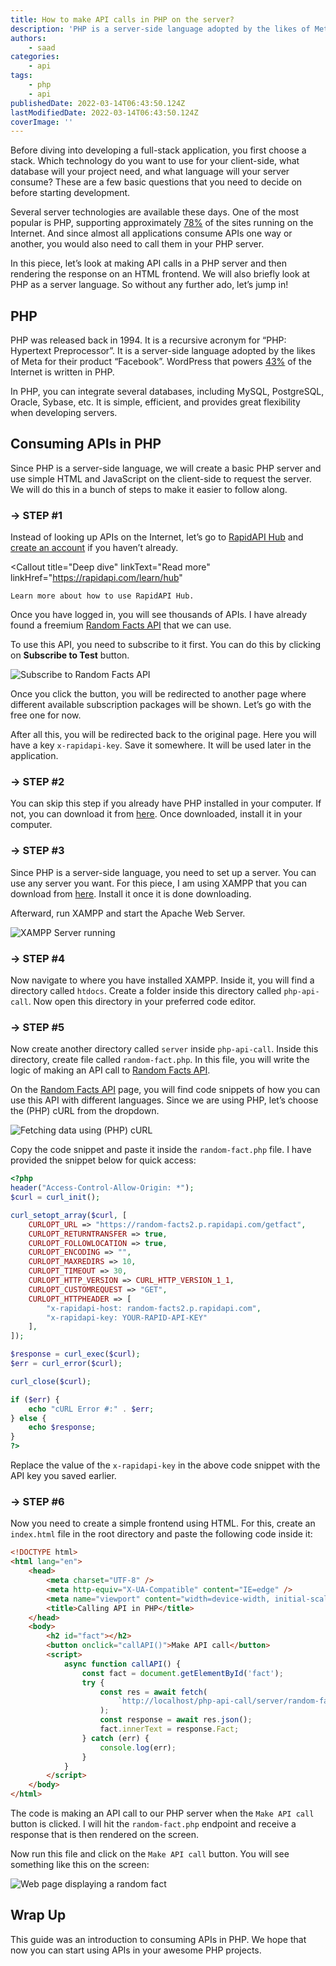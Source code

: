 ```yaml
---
title: How to make API calls in PHP on the server?
description: 'PHP is a server-side language adopted by the likes of Meta for their product “Facebook”. In this piece, we will look at how you can make API calls using PHP on server.'
authors:
    - saad
categories:
    - api
tags:
    - php
    - api
publishedDate: 2022-03-14T06:43:50.124Z
lastModifiedDate: 2022-03-14T06:43:50.124Z
coverImage: ''
---
```


<Lead>

Before diving into developing a full-stack application, you first choose a stack. Which technology do you want to use for your client-side, what database will your project need, and what language will your server consume? These are a few basic questions that you need to decide on before starting development.

</Lead>

Several server technologies are available these days. One of the most popular is PHP, supporting approximately [78%](https://kinsta.com/blog/is-php-dead/#:~:text=According%20to%20W3Techs'%20data%2C%20PHP,using%20PHP%20in%20some%20way.) of the sites running on the Internet. And since almost all applications consume APIs one way or another, you would also need to call them in your PHP server.

In this piece, let’s look at making API calls in a PHP server and then rendering the response on an HTML frontend. We will also briefly look at PHP as a server language. So without any further ado, let’s jump in!

## PHP

PHP was released back in 1994. It is a recursive acronym for “PHP: Hypertext Preprocessor”. It is a server-side language adopted by the likes of Meta for their product “Facebook”. WordPress that powers [43%](https://kinsta.com/wordpress-market-share/) of the Internet is written in PHP.

In PHP, you can integrate several databases, including MySQL, PostgreSQL, Oracle, Sybase, etc. It is simple, efficient, and provides great flexibility when developing servers.

## Consuming APIs in PHP

Since PHP is a server-side language, we will create a basic PHP server and use simple HTML and JavaScript on the client-side to request the server. We will do this in a bunch of steps to make it easier to follow along.

### → STEP #1

Instead of looking up APIs on the Internet, let’s go to [RapidAPI Hub](https://RapidAPI.com/hub?utm_source=RapidAPI.com/guides&utm_medium=DevRel&utm_campaign=DevRel) and [create an account](https://RapidAPI.com/auth/sign-up?referral=/hub?utm_source=RapidAPI.com/guides&utm_medium=DevRel&utm_campaign=DevRel) if you haven’t already.

<Callout
	title="Deep dive"
	linkText="Read more"
	linkHref="https://rapidapi.com/learn/hub"
>
	Learn more about how to use RapidAPI Hub.
</Callout>

Once you have logged in, you will see thousands of APIs. I have already found a freemium [Random Facts API](https://RapidAPI.com/APILAB/api/random-facts2/?utm_source=RapidAPI.com/guides&utm_medium=DevRel&utm_campaign=DevRel) that we can use.

To use this API, you need to subscribe to it first. You can do this by clicking on **Subscribe to Test** button.

![Subscribe to Random Facts API](https://raw.githubusercontent.com/RapidAPI/DevRel-Stack-Data/9a5df4ccbcbedabedd630cb84c1e7b9a91b9e213/guides/posts/build-random-facts-app/images/subscribe.png)

Once you click the button, you will be redirected to another page where different available subscription packages will be shown. Let’s go with the free one for now.

After all this, you will be redirected back to the original page. Here you will have a key `x-rapidapi-key`. Save it somewhere. It will be used later in the application.

### → STEP #2

You can skip this step if you already have PHP installed in your computer. If not, you can download it from [here](https://www.php.net/downloads.php). Once downloaded, install it in your computer.

### → STEP #3

Since PHP is a server-side language, you need to set up a server. You can use any server you want. For this piece, I am using XAMPP that you can download from [here](https://www.apachefriends.org/download.html). Install it once it is done downloading.

Afterward, run XAMPP and start the Apache Web Server.

![XAMPP Server running](https://raw.githubusercontent.com/RapidAPI/DevRel-Stack-Data/073701df2994e695675c66483e028eb733b2b35b/guides/posts/make-api-call-php/images/xampp-running.png)

### → STEP #4

Now navigate to where you have installed XAMPP. Inside it, you will find a directory called `htdocs`. Create a folder inside this directory called `php-api-call`. Now open this directory in your preferred code editor.

### → STEP #5

Now create another directory called `server` inside `php-api-call`. Inside this directory, create file called `random-fact.php`. In this file, you will write the logic of making an API call to [Random Facts API](https://RapidAPI.com/APILAB/api/random-facts2/?utm_source=RapidAPI.com/guides&utm_medium=DevRel&utm_campaign=DevRel).

On the [Random Facts API](https://RapidAPI.com/APILAB/api/random-facts2/?utm_source=RapidAPI.com/guides&utm_medium=DevRel&utm_campaign=DevRel) page, you will find code snippets of how you can use this API with different languages. Since we are using PHP, let’s choose the (PHP) cURL from the dropdown.

![Fetching data using (PHP) cURL](https://raw.githubusercontent.com/RapidAPI/DevRel-Stack-Data/073701df2994e695675c66483e028eb733b2b35b/guides/posts/make-api-call-php/images/code-snippet.png)

Copy the code snippet and paste it inside the `random-fact.php` file. I have provided the snippet below for quick access:

```php
<?php
header("Access-Control-Allow-Origin: *");
$curl = curl_init();

curl_setopt_array($curl, [
	CURLOPT_URL => "https://random-facts2.p.rapidapi.com/getfact",
	CURLOPT_RETURNTRANSFER => true,
	CURLOPT_FOLLOWLOCATION => true,
	CURLOPT_ENCODING => "",
	CURLOPT_MAXREDIRS => 10,
	CURLOPT_TIMEOUT => 30,
	CURLOPT_HTTP_VERSION => CURL_HTTP_VERSION_1_1,
	CURLOPT_CUSTOMREQUEST => "GET",
	CURLOPT_HTTPHEADER => [
		"x-rapidapi-host: random-facts2.p.rapidapi.com",
		"x-rapidapi-key: YOUR-RAPID-API-KEY"
	],
]);

$response = curl_exec($curl);
$err = curl_error($curl);

curl_close($curl);

if ($err) {
	echo "cURL Error #:" . $err;
} else {
	echo $response;
}
?>
```

Replace the value of the `x-rapidapi-key` in the above code snippet with the API key you saved earlier.

### → STEP #6

Now you need to create a simple frontend using HTML. For this, create an `index.html` file in the root directory and paste the following code inside it:

```html
<!DOCTYPE html>
<html lang="en">
	<head>
		<meta charset="UTF-8" />
		<meta http-equiv="X-UA-Compatible" content="IE=edge" />
		<meta name="viewport" content="width=device-width, initial-scale=1.0" />
		<title>Calling API in PHP</title>
	</head>
	<body>
		<h2 id="fact"></h2>
		<button onclick="callAPI()">Make API call</button>
		<script>
			async function callAPI() {
				const fact = document.getElementById('fact');
				try {
					const res = await fetch(
						`http://localhost/php-api-call/server/random-fact.php`
					);
					const response = await res.json();
					fact.innerText = response.Fact;
				} catch (err) {
					console.log(err);
				}
			}
		</script>
	</body>
</html>
```

The code is making an API call to our PHP server when the `Make API call` button is clicked. I will hit the `random-fact.php` endpoint and receive a response that is then rendered on the screen.

Now run this file and click on the `Make API call` button. You will see something like this on the screen:

![Web page displaying a random fact](https://raw.githubusercontent.com/RapidAPI/DevRel-Stack-Data/073701df2994e695675c66483e028eb733b2b35b/guides/posts/make-api-call-php/images/webpage.png)

## Wrap Up

This guide was an introduction to consuming APIs in PHP. We hope that now you can start using APIs in your awesome PHP projects.
